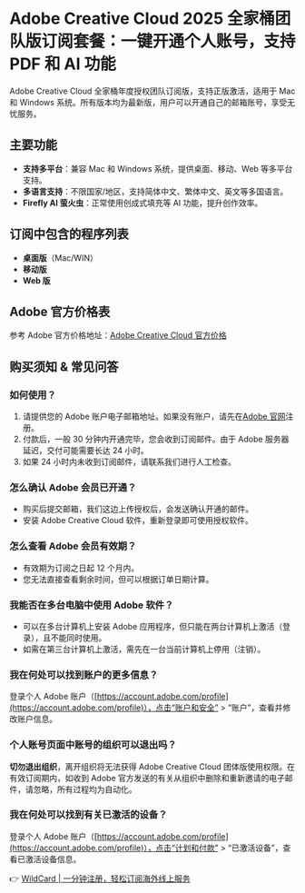 # Adobe Creative Cloud 2025 全家桶团队版订阅套餐：一键开通个人账号，支持 PDF 和 AI 功能

Adobe Creative Cloud 全家桶年度授权团队订阅版，支持正版激活，适用于 Mac 和 Windows 系统。所有版本均为最新版，用户可以开通自己的邮箱账号，享受无忧服务。

## 主要功能

- **支持多平台**：兼容 Mac 和 Windows 系统，提供桌面、移动、Web 等多平台支持。
- **多语言支持**：不限国家/地区，支持简体中文、繁体中文、英文等多国语言。
- **Firefly AI 萤火虫**：正常使用创成式填充等 AI 功能，提升创作效率。



## 订阅中包含的程序列表

- **桌面版**（Mac/WIN）
- **移动版**
- **Web 版**



## Adobe 官方价格表

参考 Adobe 官方价格地址：[Adobe Creative Cloud 官方价格](https://www.adobe.com/hk_zh/creativecloud/plans.html?promoid=XT3PH4HC&amp;mv=other)



## 购买须知 & 常见问答

### 如何使⽤？

1. 请提供您的 Adobe 账户电子邮箱地址。如果没有账户，请先在[Adobe 官网](https://account.adobe.com)注册。
2. 付款后，一般 30 分钟内开通完毕，您会收到订阅邮件。由于 Adobe 服务器延迟，交付可能需要长达 24 小时。
3. 如果 24 小时内未收到订阅邮件，请联系我们进行人工检查。





### 怎么确认 Adobe 会员已开通？

- 购买后提交邮箱，我们这边上传授权后，会发送确认开通的邮件。
- 安装 Adobe Creative Cloud 软件，重新登录即可使用授权软件。



### 怎么查看 Adobe 会员有效期？

- 有效期为订阅之日起 12 个月内。
- 您无法直接查看剩余时间，但可以根据订单日期计算。

### 我能否在多台电脑中使用 Adobe 软件？

- 可以在多台计算机上安装 Adobe 应用程序，但只能在两台计算机上激活（登录），且不能同时使用。
- 如需在第三台计算机上激活，需先在一台当前计算机上停用（注销）。

### 我在何处可以找到账户的更多信息？

登录个人 Adobe 账户（[https://account.adobe.com/profile](https://account.adobe.com/profile)），点击“账户和安全” > “账户”，查看并修改账户信息。




### 个人账号页面中账号的组织可以退出吗？

**切勿退出组织**，离开组织将无法获得 Adobe Creative Cloud 团体版使用权限。在有效订阅期内，如收到 Adobe 官方发送的有关从组织中删除和重新邀请的电子邮件，请忽略，所有过程均为自动化。



### 我在何处可以找到有关已激活的设备？

登录个人 Adobe 账户（[https://account.adobe.com/profile](https://account.adobe.com/profile)），点击“计划和付款” > “已激活设备”，查看已激活设备信息。



👉 [WildCard | 一分钟注册，轻松订阅海外线上服务](https://bbtdd.com/WildCard)